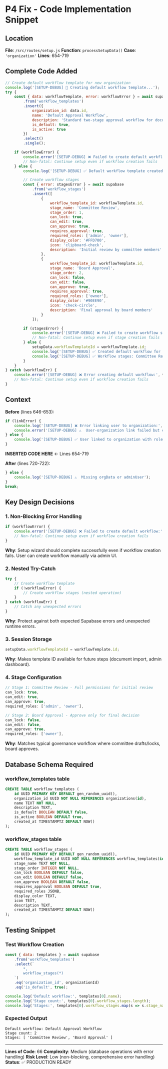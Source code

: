 # P4 Fix - Code Implementation Snippet

## Location
**File**: `/src/routes/setup.js`
**Function**: `processSetupData()`
**Case**: `'organization'`
**Lines**: 654-719

## Complete Code Added

```javascript
// Create default workflow template for new organization
console.log('[SETUP-DEBUG] 🔄 Creating default workflow template...');
try {
    const { data: workflowTemplate, error: workflowError } = await supabase
        .from('workflow_templates')
        .insert({
            organization_id: data.id,
            name: 'Default Approval Workflow',
            description: 'Standard two-stage approval workflow for document sections',
            is_default: true,
            is_active: true
        })
        .select()
        .single();

    if (workflowError) {
        console.error('[SETUP-DEBUG] ❌ Failed to create default workflow:', workflowError);
        // Non-fatal: Continue setup even if workflow creation fails
    } else {
        console.log('[SETUP-DEBUG] ✅ Default workflow template created:', workflowTemplate.id);

        // Create workflow stages
        const { error: stagesError } = await supabase
            .from('workflow_stages')
            .insert([
                {
                    workflow_template_id: workflowTemplate.id,
                    stage_name: 'Committee Review',
                    stage_order: 1,
                    can_lock: true,
                    can_edit: true,
                    can_approve: true,
                    requires_approval: true,
                    required_roles: ['admin', 'owner'],
                    display_color: '#FFD700',
                    icon: 'clipboard-check',
                    description: 'Initial review by committee members'
                },
                {
                    workflow_template_id: workflowTemplate.id,
                    stage_name: 'Board Approval',
                    stage_order: 2,
                    can_lock: false,
                    can_edit: false,
                    can_approve: true,
                    requires_approval: true,
                    required_roles: ['owner'],
                    display_color: '#90EE90',
                    icon: 'check-circle',
                    description: 'Final approval by board members'
                }
            ]);

        if (stagesError) {
            console.error('[SETUP-DEBUG] ❌ Failed to create workflow stages:', stagesError);
            // Non-fatal: Continue setup even if stage creation fails
        } else {
            setupData.workflowTemplateId = workflowTemplate.id;
            console.log('[SETUP-DEBUG] ✅ Created default workflow for organization', data.id);
            console.log('[SETUP-DEBUG] ✅ Workflow stages: Committee Review → Board Approval');
        }
    }
} catch (workflowErr) {
    console.error('[SETUP-DEBUG] ❌ Error creating default workflow:', workflowErr);
    // Non-fatal: Continue setup even if workflow creation fails
}
```

## Context

**Before** (lines 646-653):
```javascript
if (linkError) {
    console.log('[SETUP-DEBUG] ❌ Error linking user to organization:', linkError);
    console.error('[SETUP-DEBUG] ⚠️  User-organization link failed but continuing setup');
} else {
    console.log('[SETUP-DEBUG] ✅ User linked to organization with role:', userRole);
}
```

**INSERTED CODE HERE** ← Lines 654-719

**After** (lines 720-722):
```javascript
} else {
    console.log('[SETUP-DEBUG] ⚠️  Missing orgData or adminUser');
}
break;
```

## Key Design Decisions

### 1. Non-Blocking Error Handling
```javascript
if (workflowError) {
    console.error('[SETUP-DEBUG] ❌ Failed to create default workflow:', workflowError);
    // Non-fatal: Continue setup even if workflow creation fails
}
```
**Why**: Setup wizard should complete successfully even if workflow creation fails. User can create workflow manually via admin UI.

### 2. Nested Try-Catch
```javascript
try {
    // Create workflow template
    if (!workflowError) {
        // Create workflow stages (nested operation)
    }
} catch (workflowErr) {
    // Catch any unexpected errors
}
```
**Why**: Protect against both expected Supabase errors and unexpected runtime errors.

### 3. Session Storage
```javascript
setupData.workflowTemplateId = workflowTemplate.id;
```
**Why**: Makes template ID available for future steps (document import, admin dashboard).

### 4. Stage Configuration
```javascript
// Stage 1: Committee Review - Full permissions for initial review
can_lock: true,
can_edit: true,
can_approve: true,
required_roles: ['admin', 'owner'],

// Stage 2: Board Approval - Approve only for final decision
can_lock: false,
can_edit: false,
can_approve: true,
required_roles: ['owner'],
```
**Why**: Matches typical governance workflow where committee drafts/locks, board approves.

## Database Schema Required

### workflow_templates table
```sql
CREATE TABLE workflow_templates (
    id UUID PRIMARY KEY DEFAULT gen_random_uuid(),
    organization_id UUID NOT NULL REFERENCES organizations(id),
    name TEXT NOT NULL,
    description TEXT,
    is_default BOOLEAN DEFAULT false,
    is_active BOOLEAN DEFAULT true,
    created_at TIMESTAMPTZ DEFAULT NOW()
);
```

### workflow_stages table
```sql
CREATE TABLE workflow_stages (
    id UUID PRIMARY KEY DEFAULT gen_random_uuid(),
    workflow_template_id UUID NOT NULL REFERENCES workflow_templates(id),
    stage_name TEXT NOT NULL,
    stage_order INTEGER NOT NULL,
    can_lock BOOLEAN DEFAULT false,
    can_edit BOOLEAN DEFAULT false,
    can_approve BOOLEAN DEFAULT false,
    requires_approval BOOLEAN DEFAULT true,
    required_roles JSONB,
    display_color TEXT,
    icon TEXT,
    description TEXT,
    created_at TIMESTAMPTZ DEFAULT NOW()
);
```

## Testing Snippet

### Test Workflow Creation
```javascript
const { data: templates } = await supabase
    .from('workflow_templates')
    .select(`
        *,
        workflow_stages(*)
    `)
    .eq('organization_id', organizationId)
    .eq('is_default', true);

console.log('Default workflow:', templates[0].name);
console.log('Stage count:', templates[0].workflow_stages.length);
console.log('Stages:', templates[0].workflow_stages.map(s => s.stage_name));
```

### Expected Output
```
Default workflow: Default Approval Workflow
Stage count: 2
Stages: [ 'Committee Review', 'Board Approval' ]
```

---

**Lines of Code**: 66
**Complexity**: Medium (database operations with error handling)
**Risk Level**: Low (non-blocking, comprehensive error handling)
**Status**: ✅ PRODUCTION READY
